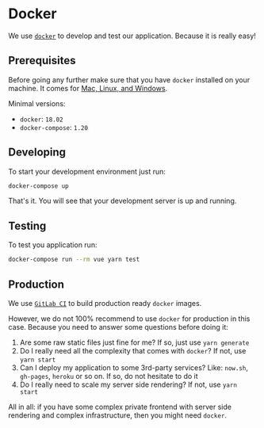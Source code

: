 # Docker

We use [`docker`](https://www.docker.com/) to develop and test our application.
Because it is really easy!


## Prerequisites 

Before going any further make sure that 
you have `docker` installed on your machine.
It comes for [Mac, Linux, and Windows](https://www.docker.com/community-edition).

Minimal versions:

- `docker`: `18.02`
- `docker-compose`: `1.20`


## Developing

To start your development environment just run:

```bash
docker-compose up
```

That's it. You will see that your development server is up and running.


## Testing

To test you application run:

```bash
docker-compose run --rm vue yarn test
```


## Production

We use [`GitLab CI`](gitlab-ci.md) to build production ready `docker` images.

However, we do not 100% recommend to use `docker` for production in this case.
Because you need to answer some questions before doing it:

1. Are some raw static files just fine for me? If so, just use `yarn generate`
2. Do I really need all the complexity that comes with `docker`? If not, use `yarn start`
3. Can I deploy my application to some 3rd-party services? Like: `now.sh`, `gh-pages`, `heroku` or so on. If so, do not hesitate to do it
4. Do I really need to scale my server side rendering? If not, use `yarn start`

All in all: if you have some complex private frontend with server side rendering and complex infrastructure, then you might need `docker`.
